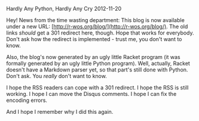 Hardly Any Python, Hardly Any Cry
2012-11-20

Hey! News from the time wasting department: This blog is now available
under a new URL: [http://r-wos.org/blog/](http://r-wos.org/blog/).
The old links *should* get a 301 redirect here, though. Hope that works for
everybody. Don't ask how the redirect is implemented - trust me, you don't want
to know.

Also, the blog's now generated by an ugly little Racket program (it was
formally generated by an ugly little Python program).  Well, actually, Racket
doesn't have a Markdown parser yet, so that part's still done with Python.
Don't ask. You *really* don't want to know.

I hope the RSS readers can cope with a 301 redirect.  I hope the RSS is still
working. I hope I can move the Disqus comments. I hope I can fix the encoding
errors.

And I hope I remember why I did this again.

